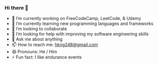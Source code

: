 ### Hi there 👋
- 🔭 I’m currently working on FreeCodeCamp, LeetCode, & Udemy
- 🌱 I’m currently learning new programming languages and frameworks
- 👯 I’m looking to collaborate
- 🤔 I’m looking for help with improving my software engineering skills 
- 💬 Ask me about anything
- 📫 How to reach me: hkng248@gmail.com
- 😄 Pronouns: He / Him 
- ⚡ Fun fact: I like endurance events

<!--
**HaitaiNg/haitaing** is a ✨ _special_ ✨ repository because its `README.md` (this file) appears on your GitHub profile.

Here are some ideas to get you started:
-->
